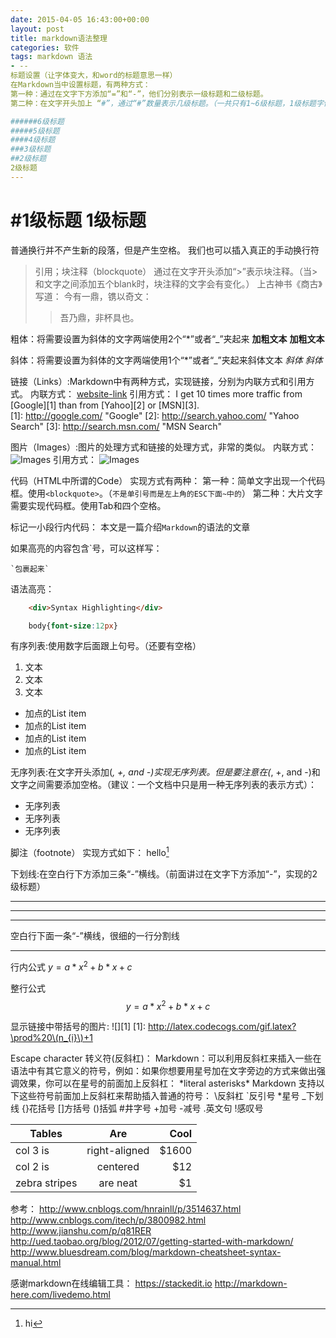 ```yaml
---
date: 2015-04-05 16:43:00+00:00
layout: post
title: markdown语法整理
categories: 软件
tags: markdown 语法
- --
标题设置（让字体变大，和word的标题意思一样）
在Markdown当中设置标题，有两种方式：
第一种：通过在文字下方添加“=”和“-”，他们分别表示一级标题和二级标题。
第二种：在文字开头加上 “#”，通过“#”数量表示几级标题。（一共只有1~6级标题，1级标题字体最大）

######6级标题
#####5级标题
####4级标题
###3级标题
##2级标题
2级标题
---
```

#1级标题
1级标题
===
普通换行并不产生新的段落，但是产生空格。
我们也可以插入真正的手动换行符 <br>

>引用；块注释（blockquote）
通过在文字开头添加“>”表示块注释。（当>和文字之间添加五个blank时，块注释的文字会有变化。）
上古神书《商古》写道：
>   今有一鼎，镌以奇文：
>   >   吾乃鼎，非杯具也。

粗体：将需要设置为斜体的文字两端使用2个“*”或者“_”夹起来
 **加粗文本**
 __加粗文本__

斜体：将需要设置为斜体的文字两端使用1个“*”或者“_”夹起来斜体文本
*斜体*
_斜体_

链接（Links）:Markdown中有两种方式，实现链接，分别为内联方式和引用方式。
内联方式：
[website-link](http:www.baidu.com  "optional title")
引用方式：
I get 10 times more traffic from [Google][1] than from [Yahoo][2] or [MSN][3].  
[1]: http://google.com/        "Google" 
[2]: http://search.yahoo.com/  "Yahoo Search" 
[3]: http://search.msn.com/    "MSN Search"

图片（Images）:图片的处理方式和链接的处理方式，非常的类似。
内联方式：
![Images](/path/to/img.jpg "optional title")
引用方式：
![Images](http:www.baidu.com/1.jpg  "optional title")

代码（HTML中所谓的Code）
实现方式有两种：
第一种：简单文字出现一个代码框。使用`<blockquote>`。（`不是单引号而是左上角的ESC下面~中的`）
第二种：大片文字需要实现代码框。使用Tab和四个空格。

标记一小段行内代码：
本文是一篇介绍`Markdown`的语法的文章
 
如果高亮的内容包含`号，可以这样写：

`` `包裹起来` ``
 
语法高亮：
```html
    <div>Syntax Highlighting</div>
```
```css
    body{font-size:12px}
```

有序列表:使用数字后面跟上句号。（还要有空格）
 1. 文本
 2. 文本
 3. 文本

 - 加点的List item
 - 加点的List item
 - 加点的List item
 - 加点的List item

无序列表:在文字开头添加(*, +, and -)实现无序列表。但是要注意在(*, +, and -)和文字之间需要添加空格。（建议：一个文档中只是用一种无序列表的表示方式）：
 - 无序列表
 - 无序列表
 - 无序列表

脚注（footnote）
实现方式如下：
hello[^hello]
[^hello]: hi

下划线:在空白行下方添加三条“-”横线。（前面讲过在文字下方添加“-”，实现的2级标题）

---------------
---------------
---------------

空白行下面一条“-”横线，很细的一行分割线

---------------

行内公式
$y=a*x^2+b*x+c$

整行公式
$$y=a*x^2+b*x+c$$

显示链接中带括号的图片:
![][1]
[1]: http://latex.codecogs.com/gif.latex?\prod%20\(n_{i}\)+1

 Escape character 转义符(反斜杠)：
Markdown：可以利用反斜杠来插入一些在语法中有其它意义的符号，例如：如果你想要用星号加在文字旁边的方式来做出强调效果，你可以在星号的前面加上反斜杠：
\*literal asterisks\*
Markdown 支持以下这些符号前面加上反斜杠来帮助插入普通的符号：
\反斜杠  `反引号  *星号  _下划线  {}花括号  []方括号  ()括弧  #井字号  +加号  -减号  .英文句 !感叹号  

| Tables        | Are           | Cool  |
| ------------- |:-------------:| -----:|
| col 3 is      | right-aligned | $1600 |
| col 2 is      | centered      |   $12 |
| zebra stripes | are neat      |    $1 |   

参考：
http://www.cnblogs.com/hnrainll/p/3514637.html
http://www.cnblogs.com/itech/p/3800982.html
http://www.jianshu.com/p/q81RER
http://ued.taobao.org/blog/2012/07/getting-started-with-markdown/
http://www.bluesdream.com/blog/markdown-cheatsheet-syntax-manual.html

感谢markdown在线编辑工具：
https://stackedit.io
http://markdown-here.com/livedemo.html

   <script>
window.tctipConfig = {
        staticPrefix:   "http://static.tctip.com",
        buttonImageId:  7,
        buttonTip:  "zanzhu",
        list:{
            alipay: {qrimg: "https://raw.githubusercontent.com/flyingyouth/Jekyll-Light/gh-pages/img/ali.png"},
            weixin:{qrimg: "https://raw.githubusercontent.com/flyingyouth/Jekyll-Light/gh-pages/img/wx.png"},
        }
};
</script>
<script src="http://static.tctip.com/js/tctip.min.js"></script>
   
